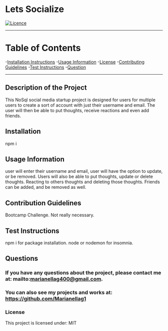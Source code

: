 # **Lets Socialize**

[![Licence](http://img.shields.io/badge/License-MIT-yellow.svg)](https://opensource.org/licenses/MIT)

---


# **Table of Contents**

-[Installation Instructions](#installation)
-[Usage Information](#usage-information)
-[License](#license)
-[Contributing Guidelines](#contribution-guidelines)
-[Test Instructions](#test-instructions)
-[Question](#questions)


---

## **Description of the Project**
This NoSql social media startup project is designed for users for multiple users to create a sort of account with just their username and email. The user will then be able to put thoughts, receive reactions and even add friends.



## **Installation**
npm i 


## **Usage Information**
user will enter their username and email, user will have the option to update, or be removed. Users will also be able to put thoughts, update or delete thoughts. Reacting to others thoughts and deleting those thoughts. Friends can be added, and be removed as well.



## **Contribution Guidelines**
Bootcamp Challenge. Not really necessary.



## **Test Instructions**
npm i for package installation. node or nodemon for insomnia.



## **Questions**
### If you have any questions about the project, please contact me at: mailto:marianellag400@gmail.com. 
### You can also see my projects and works at: https://github.com/Marianellag1



### **License**
This project is licensed under:
    MIT


